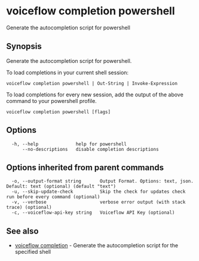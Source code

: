 # voiceflow completion powershell

Generate the autocompletion script for powershell

## Synopsis

Generate the autocompletion script for powershell.

To load completions in your current shell session:

	voiceflow completion powershell | Out-String | Invoke-Expression

To load completions for every new session, add the output of the above command
to your powershell profile.


```
voiceflow completion powershell [flags]
```

## Options

```
  -h, --help              help for powershell
      --no-descriptions   disable completion descriptions
```

## Options inherited from parent commands

```
  -o, --output-format string       Output Format. Options: text, json. Default: text (optional) (default "text")
  -u, --skip-update-check          Skip the check for updates check run before every command (optional)
  -v, --verbose                    verbose error output (with stack trace) (optional)
  -c, --voiceflow-api-key string   Voiceflow API Key (optional)
```

## See also

* [voiceflow completion](/cmd/voiceflow_completion/)	 - Generate the autocompletion script for the specified shell


